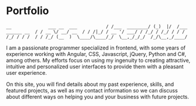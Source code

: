 # Portfolio
`
        __              ___ __  ___          
       / /___  ________/ (_)  |/  /___ ______
  __  / / __ \/ __/ __  / / /|_/ / __ '/ ___/
 / /_/ / /_/ / / / /_/ / / /  / / /_/ (__  ) 
 \____/\____/_/  \__,_/_/_/  /_/\__,_/____/  
`

I am a passionate programmer specialized in frontend, with some years of experience working with Angular, CSS, Javascript, jQuery, Python and C#, among others. My efforts focus on using my ingenuity to creating attractive, intuitive and personalized user interfaces to provide them with a pleasant user experience.

On this site, you will find details about my past experience, skills, and featured projects, as well as my contact information so we can discuss about different ways on helping you and your business with future projects.
